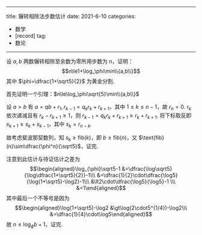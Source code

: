 
---
title: 辗转相除法步数估计
date: 2021-6-10
categories:
  - 数学
  - [record]
tag:
  - 数论
---

设 $a,b$ 两数辗转相除至余数为零所用步数为 $n$，证明：
$$n\le1+\log_\phi\min\\{a,b\\}$$ 其中 $\phi=\dfrac{1+\sqrt5}{2}$ 为黄金分割.

首先证明一个引理：$n\le\log_\phi\sqrt{5}\min\\{a,b\\}$

设 $a\gt b$ 有 $a=qb+r_1,r_{k-1}=q_kr_k+r_{k+1}$，其中 $1\le k\le n-1$，故 $r_n=0$.
$r_k$ 依次递减且有 $r_k-r_{k+1}\ge1$，则 $r_{k-1}=q_kr_k+r_{k+1}\ge r_k+r_{k+1}$.
将下标取反即 $s_{k+1}\ge s_k+s_{k-1}$，其中 $s_k=r_{n-k}$.

故考虑斐波那契数列，知 $s_k\ge\text{fib}(k)$，即 $b\ge\text{fib}(n)$，又 $\text{fib}(n)\sim\dfrac{\phi^n}{\sqrt5}$，证完.

注意到此估计与待证估计之差为 $$\begin{aligned}\log_{\phi}\sqrt5-1 &=\dfrac{\log\sqrt5}{\log\dfrac{1+\sqrt5}{2}}-1\\\ &=\dfrac{1}{2}\cdot\dfrac{\log5}{\log(1+\sqrt5)-\log2}-1\\\ &\lt2\cdot\dfrac{\log5}{\log5}-1 \\\ &=1\end{aligned}$$ 其中最后一个不等号是因为 $$\begin{aligned}\log(1+\sqrt5)-\log2 &\gt\log(2\cdot5^{1/4})-\log2\\\ &=\dfrac{1}{4}\cdot\log5\end{aligned}$$ 故 $n\le\log_{\phi}b+1$，证完.

